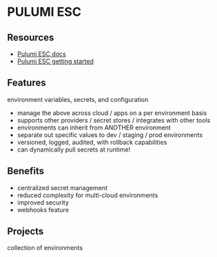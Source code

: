 # PULUMI ESC

## Resources
- [Pulumi ESC docs](https://www.pulumi.com/docs/esc/#:~:text=Pulumi%20ESC%20is%20a%20new,cloud%20applications%20and%20infrastructure%20projects.)
- [Pulumi ESC getting started](https://www.pulumi.com/docs/esc/get-started/)

## Features
environment variables, secrets, and configuration
- manage the above across cloud / apps on a per environment basis
- supports other providers / secret stores / integrates with other tools
- environments can inherit from ANOTHER environment
- separate out specific values to dev / staging / prod environments
- versioned, logged, audited, with rollback capabilities
- can dynamically pull secrets at runtime!

## Benefits
- centralized secret management
- reduced complexity for multi-cloud environments
- improved security
- webhooks feature

## Projects
collection of environments
